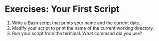 # Exercises: Your First Script

1. Write a Bash script that prints your name and the current date.
2. Modify your script to print the name of the current working directory.
3. Run your script from the terminal. What command did you use?
